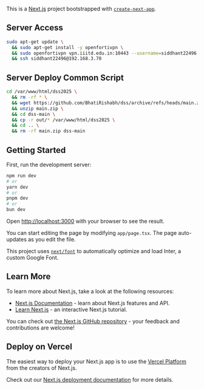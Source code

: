 This is a [Next.js](https://nextjs.org/) project bootstrapped with [`create-next-app`](https://github.com/vercel/next.js/tree/canary/packages/create-next-app).


## Server Access
```bash
sudo apt-get update \
  && sudo apt-get install -y openfortivpn \
  && sudo openfortivpn vpn.iiitd.edu.in:10443 --username=siddhant22496 \
  && ssh siddhant22496@192.168.3.70
```

## Server Deploy Common Script
```bash
cd /var/www/html/dss2025 \
  && rm -rf * \
  && wget https://github.com/BhatiRishabh/dss/archive/refs/heads/main.zip \
  && unzip main.zip \
  && cd dss-main \
  && cp -r out/* /var/www/html/dss2025 \
  && cd .. \
  && rm -rf main.zip dss-main
```
## Getting Started

First, run the development server:


```bash
npm run dev
# or
yarn dev
# or
pnpm dev
# or
bun dev
```

Open [http://localhost:3000](http://localhost:3000) with your browser to see the result.

You can start editing the page by modifying `app/page.tsx`. The page auto-updates as you edit the file.

This project uses [`next/font`](https://nextjs.org/docs/basic-features/font-optimization) to automatically optimize and load Inter, a custom Google Font.

## Learn More

To learn more about Next.js, take a look at the following resources:

- [Next.js Documentation](https://nextjs.org/docs) - learn about Next.js features and API.
- [Learn Next.js](https://nextjs.org/learn) - an interactive Next.js tutorial.

You can check out [the Next.js GitHub repository](https://github.com/vercel/next.js/) - your feedback and contributions are welcome!

## Deploy on Vercel

The easiest way to deploy your Next.js app is to use the [Vercel Platform](https://vercel.com/new?utm_medium=default-template&filter=next.js&utm_source=create-next-app&utm_campaign=create-next-app-readme) from the creators of Next.js.

Check out our [Next.js deployment documentation](https://nextjs.org/docs/deployment) for more details.
